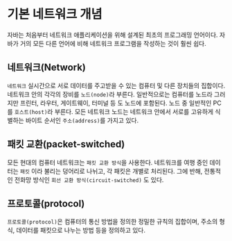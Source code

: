 # 기본 네트워크 개념

자바는 처음부터 네트워크 애플리케이션을 위해 설계된 최초의 프로그래밍 언어이다. 자바가 거의 모든 다른 언어에 비해 네트워크 프로그램을 작성하는 것이
훨씬 쉽다.

## 네트워크(Network)

`네트워크` 실시간으로 서로 데이터를 주고받을 수 있는 컴퓨터 및 다른 장치들의 집합이다. 네트워크 안의 각각의 장비를 `노드(node)`라 부른다.
일반적으로는 컴퓨터를 노드라 그러지만 프린터, 라우터, 게이트웨이, 터미널 등 도 노드에 포함된다. 노드 중 일반적인 PC를 `호스트(host)`라 부른다.
모든 네트워크 노드는 네트워크 안에서 서로를 고유하게 식별하는 바이트 순서인 `주소(address)`를 가지고 있다.

## 패킷 교환(packet-switched)

모든 현대의 컴퓨터 네트워크는 `패킷 교환 방식`을 사용한다. 네트워크를 여행 중인 데이터는 `패킷` 이라 불리는 덩어리로 나뉘고, 각 패킷은 개별로 처리된다.
그에 반해, 전통적인 전화망 방식인 `회선 교환 방식(circuit-switched)` 도 있다.

## 프로토콜(protocol)

`프로토콜(protocol)`은 컴퓨터의 통신 방법을 정의한 정밀한 규칙의 집합이며, 주소의 형식, 데이터를 패킷으로 나누는 방법 등을 정의하고 있다.
